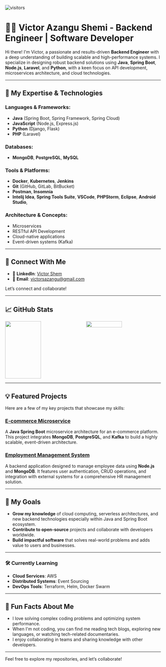 ![visitors](https://visitor-badge.glitch.me/badge?page_id=victorazangu&left_color=green&right_color=red)

# 👨‍💻 Victor Azangu Shemi - Backend Engineer | Software Developer

Hi there! I'm Victor, a passionate and results-driven **Backend Engineer** with a deep understanding of building scalable and high-performance systems. I specialize in designing robust backend solutions using **Java**, **Spring Boot**, **Node.js**, **Laravel**, and **Python**, with a keen focus on API development, microservices architecture, and cloud technologies.

---

## 🚀 My Expertise & Technologies

### **Languages & Frameworks**:
- **Java** (Spring Boot, Spring Framework, Spring Cloud)
- **JavaScript** (Node.js, Express.js)
- **Python** (Django, Flask)
- **PHP** (Laravel)

### **Databases**:
- **MongoDB**, **PostgreSQL**, **MySQL**

### **Tools & Platforms**:
- **Docker**, **Kubernetes**, **Jenkins**
- **Git** (GitHub, GitLab, BitBucket)
- **Postman**, **Insomnia**
- **Intelij Idea**, **Spring Tools Suite**, **VSCode**, **PHPStorm**, **Eclipse**, **Android Studio**,

### **Architecture & Concepts**:
- Microservices
- RESTful API Development
- Cloud-native applications
- Event-driven systems (Kafka)

---

## 🌟 Connect With Me

- 💬 **LinkedIn**: [Victor Shem](https://www.linkedin.com/in/victor-azangu/)  
- 📧 **Email**: [victorsazangu@gmail.com](mailto:victorsazangu@gmail.com)

Let’s connect and collaborate!

---

## 📈 GitHub Stats

<div style="display: flex; justify-content: space-between;">
  <img height="185" style="width: 48%;" src="https://github-readme-stats.vercel.app/api?username=victorazangu&show_icons=true&theme=radical" />
  <img style="width: 48%;" src="https://github-readme-stats.vercel.app/api/top-langs/?username=victorazangu&layout=compact&show_icons=true&theme=radical" />
</div>


---

## 💡 Featured Projects

Here are a few of my key projects that showcase my skills:

### **[E-commerce Microservice](https://github.com/victorazangu/e-commerce-microservice/)**
A **Java Spring Boot** microservice architecture for an e-commerce platform. This project integrates **MongoDB**, **PostgreSQL**, and **Kafka** to build a highly scalable, event-driven architecture.

### **[Employment Management System](https://github.com/victorazangu/ems-backend/)**
A backend application designed to manage employee data using **Node.js** and **MongoDB**. It features user authentication, CRUD operations, and integration with external systems for a comprehensive HR management solution.

---

## 🎯 My Goals

- **Grow my knowledge** of cloud computing, serverless architectures, and new backend technologies especially within Java and Spring Boot ecosystem.
- **Contribute to open-source** projects and collaborate with developers worldwide.
- **Build impactful software** that solves real-world problems and adds value to users and businesses.
  
---

### 🛠 Currently Learning

- **Cloud Services**: AWS
- **Distributed Systems**: Event Sourcing
- **DevOps Tools**: Terraform, Helm, Docker Swarm

---

## 🔑 Fun Facts About Me

- I love solving complex coding problems and optimizing system performance.
- When I'm not coding, you can find me reading tech blogs, exploring new languages, or watching tech-related documentaries.
- I enjoy collaborating in teams and sharing knowledge with other developers.

---

Feel free to explore my repositories, and let’s collaborate!
